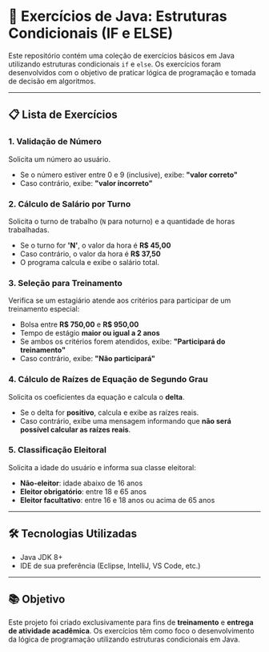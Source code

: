 # 🧠 Exercícios de Java: Estruturas Condicionais (IF e ELSE)

Este repositório contém uma coleção de exercícios básicos em Java utilizando estruturas condicionais `if` e `else`. Os exercícios foram desenvolvidos com o objetivo de praticar lógica de programação e tomada de decisão em algoritmos.

---

## 📋 Lista de Exercícios

### 1. Validação de Número
Solicita um número ao usuário.  
- Se o número estiver entre 0 e 9 (inclusive), exibe: **"valor correto"**  
- Caso contrário, exibe: **"valor incorreto"**

### 2. Cálculo de Salário por Turno
Solicita o turno de trabalho (`N` para noturno) e a quantidade de horas trabalhadas.  
- Se o turno for **'N'**, o valor da hora é **R$ 45,00**  
- Caso contrário, o valor da hora é **R$ 37,50**  
- O programa calcula e exibe o salário total.

### 3. Seleção para Treinamento
Verifica se um estagiário atende aos critérios para participar de um treinamento especial:  
- Bolsa entre **R$ 750,00** e **R$ 950,00**  
- Tempo de estágio **maior ou igual a 2 anos**  
- Se ambos os critérios forem atendidos, exibe: **"Participará do treinamento"**  
- Caso contrário, exibe: **"Não participará"**

### 4. Cálculo de Raízes de Equação de Segundo Grau
Solicita os coeficientes da equação e calcula o **delta**.  
- Se o delta for **positivo**, calcula e exibe as raízes reais.  
- Caso contrário, exibe uma mensagem informando que **não será possível calcular as raízes reais**.

### 5. Classificação Eleitoral
Solicita a idade do usuário e informa sua classe eleitoral:  
- **Não-eleitor**: idade abaixo de 16 anos  
- **Eleitor obrigatório**: entre 18 e 65 anos  
- **Eleitor facultativo**: entre 16 e 18 anos ou acima de 65 anos

---

## 🛠️ Tecnologias Utilizadas
- Java JDK 8+
- IDE de sua preferência (Eclipse, IntelliJ, VS Code, etc.)

---

## 📚 Objetivo
Este projeto foi criado exclusivamente para fins de **treinamento** e **entrega de atividade acadêmica**. Os exercícios têm como foco o desenvolvimento da lógica de programação utilizando estruturas condicionais em Java.
